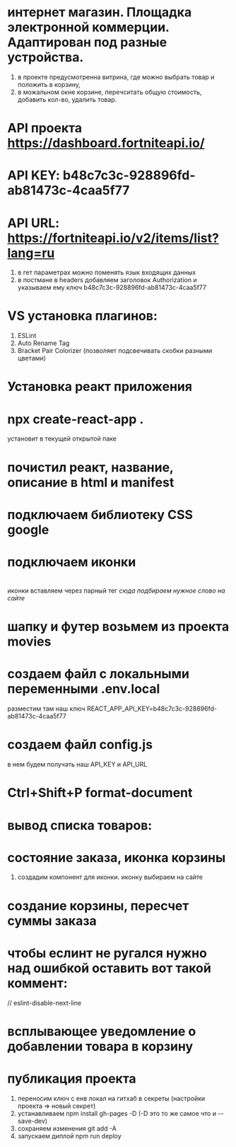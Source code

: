 # интернет магазин. Площадка электронной коммерции. Адаптирован под разные устройства.

1. в проекте предусмотренна витрина, где можно выбрать товар и положить в корзину,
2. в можальном окне корзине, перечситать общую стоимость, добавить кол-во, удалить товар.

# API проекта https://dashboard.fortniteapi.io/

# API KEY: b48c7c3c-928896fd-ab81473c-4caa5f77

# API URL: https://fortniteapi.io/v2/items/list?lang=ru

1. в гет параметрах можно поменять язык входящих данных
2. в постмане в headers добавляем заголовок Authorization и указываем ему ключ b48c7c3c-928896fd-ab81473c-4caa5f77

# VS установка плагинов:

1. ESLint
2. Auto Rename Tag
3. Bracket Pair Colorizer (позволяет подсвечивать скобки разными цветами)

# Установка реакт приложения

# npx create-react-app .

установит в текущей открытой паке

# почистил реакт, название, описание в html и manifest

# подключаем библиотеку CSS google

# <link rel="stylesheet" href="https://cdnjs.cloudflare.com/ajax/libs/materialize/1.0.0/css/materialize.min.css">

# подключаем иконки

# <link href="https://fonts.googleapis.com/icon?family=Material+Icons" rel="stylesheet">

иконки вставляем через парный тег <i class="material-icons">сюда подбираем нужное слово на сайте</i>

# шапку и футер возьмем из проекта movies

# создаем файл с локальными переменными .env.local

разместим там наш ключ REACT_APP_API_KEY=b48c7c3c-928896fd-ab81473c-4caa5f77

# создаем файл config.js

в нем будем получать наш API_KEY и API_URL

# Ctrl+Shift+P format-document

# вывод списка товаров:

# состояние заказа, иконка корзины
1. создадим компонент для иконки. иконку выбираем на сайте

# создание корзины, пересчет суммы заказа

# чтобы еслинт не ругался нужно над ошибкой оставить вот такой коммент:
// eslint-disable-next-line

# всплывающее уведомление о добавлении товара в корзину

# публикация проекта
1. переносим ключ с енв локал на гитхаб в секреты (настройки проекта => новый секрет)
2. устанавливаем npm install gh-pages -D (-D это то же самое что и --save-dev)
3. сохраняем изменения git add -A
4. запускаем диплой npm run deploy